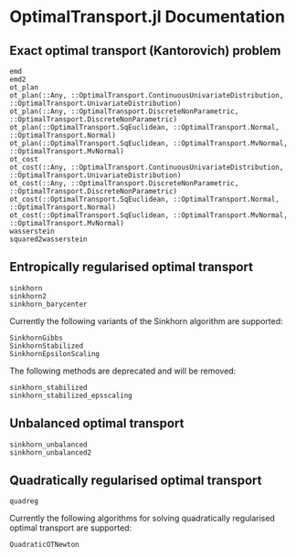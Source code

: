 # OptimalTransport.jl Documentation


## Exact optimal transport (Kantorovich) problem

```@docs
emd
emd2
ot_plan
ot_plan(::Any, ::OptimalTransport.ContinuousUnivariateDistribution, ::OptimalTransport.UnivariateDistribution)
ot_plan(::Any, ::OptimalTransport.DiscreteNonParametric, ::OptimalTransport.DiscreteNonParametric)
ot_plan(::OptimalTransport.SqEuclidean, ::OptimalTransport.Normal, ::OptimalTransport.Normal)
ot_plan(::OptimalTransport.SqEuclidean, ::OptimalTransport.MvNormal, ::OptimalTransport.MvNormal)
ot_cost
ot_cost(::Any, ::OptimalTransport.ContinuousUnivariateDistribution, ::OptimalTransport.UnivariateDistribution)
ot_cost(::Any, ::OptimalTransport.DiscreteNonParametric, ::OptimalTransport.DiscreteNonParametric)
ot_cost(::OptimalTransport.SqEuclidean, ::OptimalTransport.Normal, ::OptimalTransport.Normal)
ot_cost(::OptimalTransport.SqEuclidean, ::OptimalTransport.MvNormal, ::OptimalTransport.MvNormal)
wasserstein
squared2wasserstein
```

## Entropically regularised optimal transport

```@docs
sinkhorn
sinkhorn2
sinkhorn_barycenter
```

Currently the following variants of the Sinkhorn algorithm are supported:

```@docs
SinkhornGibbs
SinkhornStabilized
SinkhornEpsilonScaling
```

The following methods are deprecated and will be removed:

```@docs
sinkhorn_stabilized
sinkhorn_stabilized_epsscaling
```

## Unbalanced optimal transport

```@docs
sinkhorn_unbalanced
sinkhorn_unbalanced2
```

## Quadratically regularised optimal transport

```@docs
quadreg
```

Currently the following algorithms for solving quadratically regularised optimal transport are supported:
```@docs
QuadraticOTNewton
```
